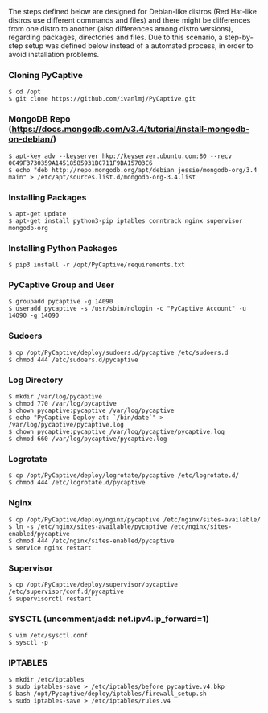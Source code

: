 The steps defined below are designed for Debian-like distros (Red Hat-like distros
use different commands and files) and there might be differences from one distro
to another (also differences among distro versions), regarding packages, directories
and files. Due to this scenario, a step-by-step setup was defined below instead
of a automated process, in order to avoid installation problems.


### Cloning PyCaptive
```
$ cd /opt
$ git clone https://github.com/ivanlmj/PyCaptive.git
```

### MongoDB Repo (https://docs.mongodb.com/v3.4/tutorial/install-mongodb-on-debian/)
```
$ apt-key adv --keyserver hkp://keyserver.ubuntu.com:80 --recv 0C49F3730359A14518585931BC711F9BA15703C6
$ echo "deb http://repo.mongodb.org/apt/debian jessie/mongodb-org/3.4 main" > /etc/apt/sources.list.d/mongodb-org-3.4.list
```

### Installing Packages
```
$ apt-get update
$ apt-get install python3-pip iptables conntrack nginx supervisor mongodb-org
```

### Installing Python Packages
```
$ pip3 install -r /opt/PyCaptive/requirements.txt
```

### PyCaptive Group and User
```
$ groupadd pycaptive -g 14090
$ useradd pycaptive -s /usr/sbin/nologin -c "PyCaptive Account" -u 14090 -g 14090
```

### Sudoers
```
$ cp /opt/PyCaptive/deploy/sudoers.d/pycaptive /etc/sudoers.d
$ chmod 444 /etc/sudoers.d/pycaptive
```

### Log Directory
```
$ mkdir /var/log/pycaptive
$ chmod 770 /var/log/pycaptive
$ chown pycaptive:pycaptive /var/log/pycaptive
$ echo "PyCaptive Deploy at: `/bin/date`" > /var/log/pycaptive/pycaptive.log
$ chown pycaptive:pycaptive /var/log/pycaptive/pycaptive.log
$ chmod 660 /var/log/pycaptive/pycaptive.log
```

### Logrotate
```
$ cp /opt/PyCaptive/deploy/logrotate/pycaptive /etc/logrotate.d/
$ chmod 444 /etc/logrotate.d/pycaptive
```

### Nginx
```
$ cp /opt/PyCaptive/deploy/nginx/pycaptive /etc/nginx/sites-available/
$ ln -s /etc/nginx/sites-available/pycaptive /etc/nginx/sites-enabled/pycaptive
$ chmod 444 /etc/nginx/sites-enabled/pycaptive
$ service nginx restart
```

### Supervisor
```
$ cp /opt/PyCaptive/deploy/supervisor/pycaptive /etc/supervisor/conf.d/pycaptive
$ supervisorctl restart
```

### SYSCTL (uncomment/add: net.ipv4.ip_forward=1)
```
$ vim /etc/sysctl.conf
$ sysctl -p
```

### IPTABLES
```
$ mkdir /etc/iptables
$ sudo iptables-save > /etc/iptables/before_pycaptive.v4.bkp
$ bash /opt/Pycaptive/deploy/iptables/firewall_setup.sh
$ sudo iptables-save > /etc/iptables/rules.v4
```
